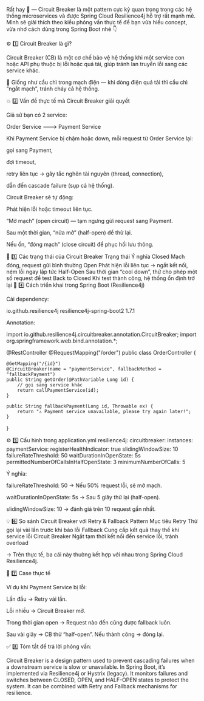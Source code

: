 Rất hay 👏 — Circuit Breaker là một pattern cực kỳ quan trọng trong các hệ thống microservices và được Spring Cloud Resilience4j hỗ trợ rất mạnh mẽ.
Mình sẽ giải thích theo kiểu phỏng vấn thực tế để bạn vừa hiểu concept, vừa nhớ cách dùng trong Spring Boot nhé 👇

⚙️ 1️⃣ Circuit Breaker là gì?

Circuit Breaker (CB) là một cơ chế bảo vệ hệ thống khi một service con hoặc API phụ thuộc bị lỗi hoặc quá tải, giúp tránh lan truyền lỗi sang các service khác.

🧠 Giống như cầu chì trong mạch điện — khi dòng điện quá tải thì cầu chì “ngắt mạch”, tránh cháy cả hệ thống.

💥 2️⃣ Vấn đề thực tế mà Circuit Breaker giải quyết

Giả sử bạn có 2 service:

Order Service  --->  Payment Service


Khi Payment Service bị chậm hoặc down, mỗi request từ Order Service lại:

gọi sang Payment,

đợi timeout,

retry liên tục → gây tắc nghẽn tài nguyên (thread, connection),

dẫn đến cascade failure (sụp cả hệ thống).

Circuit Breaker sẽ tự động:

Phát hiện lỗi hoặc timeout liên tục.

“Mở mạch” (open circuit) — tạm ngưng gửi request sang Payment.

Sau một thời gian, “nửa mở” (half-open) để thử lại.

Nếu ổn, “đóng mạch” (close circuit) để phục hồi lưu thông.

🔁 3️⃣ Các trạng thái của Circuit Breaker
Trạng thái	Ý nghĩa
Closed	Mạch đóng, request gửi bình thường
Open	Phát hiện lỗi liên tục → ngắt kết nối, ném lỗi ngay lập tức
Half-Open	Sau thời gian “cool down”, thử cho phép một số request để test
Back to Closed	Khi test thành công, hệ thống ổn định trở lại
🧩 4️⃣ Cách triển khai trong Spring Boot (Resilience4j)

Cài dependency:

<dependency>
    <groupId>io.github.resilience4j</groupId>
    <artifactId>resilience4j-spring-boot2</artifactId>
    <version>1.7.1</version>
</dependency>


Annotation:

import io.github.resilience4j.circuitbreaker.annotation.CircuitBreaker;
import org.springframework.web.bind.annotation.*;

@RestController
@RequestMapping("/order")
public class OrderController {

    @GetMapping("/{id}")
    @CircuitBreaker(name = "paymentService", fallbackMethod = "fallbackPayment")
    public String getOrder(@PathVariable Long id) {
        // gọi sang service khác
        return callPaymentService(id);
    }

    public String fallbackPayment(Long id, Throwable ex) {
        return "⚠️ Payment service unavailable, please try again later!";
    }
}

⚙️ 5️⃣ Cấu hình trong application.yml
resilience4j:
circuitbreaker:
instances:
paymentService:
registerHealthIndicator: true
slidingWindowSize: 10
failureRateThreshold: 50
waitDurationInOpenState: 5s
permittedNumberOfCallsInHalfOpenState: 3
minimumNumberOfCalls: 5


Ý nghĩa:

failureRateThreshold: 50 → Nếu 50% request lỗi, sẽ mở mạch.

waitDurationInOpenState: 5s → Sau 5 giây thử lại (half-open).

slidingWindowSize: 10 → đánh giá trên 10 request gần nhất.

💡 6️⃣ So sánh Circuit Breaker với Retry & Fallback
Pattern	Mục tiêu
Retry	Thử gọi lại vài lần trước khi báo lỗi
Fallback	Cung cấp kết quả thay thế khi service lỗi
Circuit Breaker	Ngắt tạm thời kết nối đến service lỗi, tránh overload

→ Trên thực tế, ba cái này thường kết hợp với nhau trong Spring Cloud Resilience4j.

🧱 7️⃣ Case thực tế

Ví dụ khi Payment Service bị lỗi:

Lần đầu → Retry vài lần.

Lỗi nhiều → Circuit Breaker mở.

Trong thời gian open → Request nào đến cũng được fallback luôn.

Sau vài giây → CB thử “half-open”. Nếu thành công → đóng lại.

✅ 8️⃣ Tóm tắt để trả lời phỏng vấn:

Circuit Breaker is a design pattern used to prevent cascading failures when a downstream service is slow or unavailable.
In Spring Boot, it’s implemented via Resilience4j or Hystrix (legacy).
It monitors failures and switches between CLOSED, OPEN, and HALF-OPEN states to protect the system.
It can be combined with Retry and Fallback mechanisms for resilience.